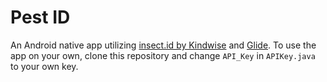 # Pest ID
An Android native app utilizing [insect.id by Kindwise](https://www.kindwise.com/insect-id) and [Glide](https://bumptech.github.io/glide/). To use the app on your own, clone this repository and change ```API_Key``` in ```APIKey.java``` to your own key.
